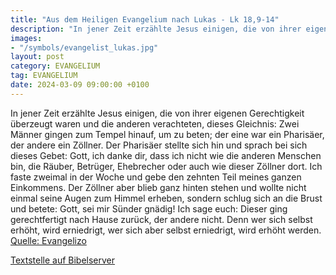 ```yaml
---
title: "Aus dem Heiligen Evangelium nach Lukas - Lk 18,9-14"
description: "In jener Zeit erzählte Jesus einigen, die von ihrer eigenen Gerechtigkeit überzeugt waren und die anderen verachteten, dieses Gleichnis: Zwei Männer gingen zum Tempel hinauf, um zu beten; der eine war ein Pharisäer, der andere ein Zöllner. Der Pharisäer stellte sich hin und sprac...."
images:
- "/symbols/evangelist_lukas.jpg"
layout: post
category: EVANGELIUM
tag: EVANGELIUM
date: 2024-03-09 09:00:00 +0100
---
```

In jener Zeit erzählte Jesus einigen, die von ihrer eigenen Gerechtigkeit überzeugt waren und die anderen verachteten, dieses Gleichnis:
Zwei Männer gingen zum Tempel hinauf, um zu beten; der eine war ein Pharisäer, der andere ein Zöllner.
Der Pharisäer stellte sich hin und sprach bei sich dieses Gebet: Gott, ich danke dir, dass ich nicht wie die anderen Menschen bin, die Räuber, Betrüger, Ehebrecher oder auch wie dieser Zöllner dort.<!--more-->
Ich faste zweimal in der Woche und gebe den zehnten Teil meines ganzen Einkommens.
Der Zöllner aber blieb ganz hinten stehen und wollte nicht einmal seine Augen zum Himmel erheben, sondern schlug sich an die Brust und betete: Gott, sei mir Sünder gnädig!
Ich sage euch: Dieser ging gerechtfertigt nach Hause zurück, der andere nicht. Denn wer sich selbst erhöht, wird erniedrigt, wer sich aber selbst erniedrigt, wird erhöht werden.<br>
[Quelle: Evangelizo](https://evangeliumtagfuertag.org/DE/gospel)

[Textstelle auf Bibelserver](https://www.bibleserver.com/EU/Lukas18,9-14)
